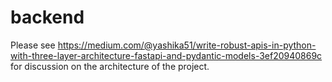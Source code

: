 # backend

Please see https://medium.com/@yashika51/write-robust-apis-in-python-with-three-layer-architecture-fastapi-and-pydantic-models-3ef20940869c for discussion on the architecture of the project.